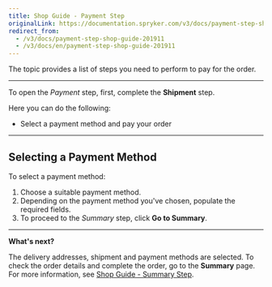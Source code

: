 ```yaml
---
title: Shop Guide - Payment Step
originalLink: https://documentation.spryker.com/v3/docs/payment-step-shop-guide-201911
redirect_from:
  - /v3/docs/payment-step-shop-guide-201911
  - /v3/docs/en/payment-step-shop-guide-201911
---
```


The topic provides a list of steps you need to perform to pay for the order.
***
To open the *Payment* step, first, complete the **Shipment** step.

Here you can do the following:
* Select a payment method and pay your order
***
## Selecting a Payment Method
To select a payment method:

1. Choose a suitable payment method.
2. Depending on the payment method you've chosen, populate the required fields.
3. To proceed to the *Summary* step, click **Go to Summary**.
***
**What's next?**

The delivery addresses, shipment and payment methods are selected. To check the order details and complete the order, go to the **Summary** page. 
For more information, see [Shop Guide - Summary Step](/docs/scos/dev/user-guides/202001.0/shop-user-guide/shop-guide-checkout/shop-guide-summary-step.html).

<!-- Last review date: Sep 24, 2019 -->
